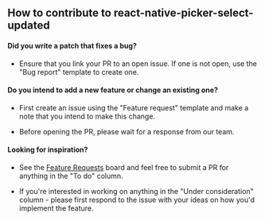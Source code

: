 ## How to contribute to react-native-picker-select-updated

#### **Did you write a patch that fixes a bug?**

-   Ensure that you link your PR to an open issue. If one is not open, use the "Bug report" template to create one.

#### **Do you intend to add a new feature or change an existing one?**

-   First create an issue using the "Feature request" template and make a note that you intend to make this change.

-   Before opening the PR, please wait for a response from our team.

#### **Looking for inspiration?**

-   See the [Feature Requests](https://github.com/awibox/react-native-picker-select-updated) board and feel free to submit a PR for anything in the "To do" column.

-   If you're interested in working on anything in the "Under consideration" column - please first respond to the issue with your ideas on how you'd implement the feature.
